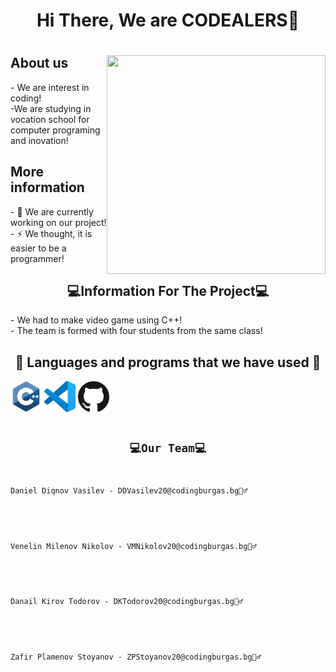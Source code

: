 <h1 align = "center"> Hi There, We are CODEALERS👋<h1>
  <img align="right" height="350" width="350" alt="" src="https://c.tenor.com/NOYF3f82b_gAAAAC/programmer.gif">
  
  <h2> About us </h2>
  - We are interest in coding! <br>
  -We are studying in vocation school for computer programing and inovation! <br>
  
  <h2> More information </h2>
  - 🔭 We are currently working on our project!
  <br>
  - ⚡ We thought, it is easier to be a programmer!
  <br>
  <h2 align="center">💻Information For The Project💻</a></h2>
  - We had to make video game using C++! <br>
  - The team is formed with four students from the same class!
<h2 align="center">🤖 Languages and programs that we have used 🤖</a></h2>
<code><img alt="CPP" width="50px" src="https://raw.githubusercontent.com/github/explore/80688e429a7d4ef2fca1e82350fe8e3517d3494d/topics/cpp/cpp.png" ></code>
<code><img alt="Visual Studio Code" width="50px" src="https://raw.githubusercontent.com/github/explore/80688e429a7d4ef2fca1e82350fe8e3517d3494d/topics/visual-studio-code/visual-studio-code.png"></code>  
  <code><img  alt="GitHub" width="50px" src="https://raw.githubusercontent.com/github/explore/78df643247d429f6cc873026c0622819ad797942/topics/github/github.png"</code>
  <h2 align="center">💻Our Team💻</a></h2>
<p>Daniel Diqnov Vasilev - DDVasilev20@codingburgas.bg💁‍♂‍</p> <br>

<p>Venelin Milenov Nikolov - VMNikolov20@codingburgas.bg🙋‍♂‍ </p> <br>

<p>Danail Kirov Todorov - DKTodorov20@codingburgas.bg🙎‍♂‍</p>  <br>

<p>Zafir Plamenov Stoyanov - ZPStoyanov20@codingburgas.bg🙆‍♂‍</p>  <br>
  <br>
